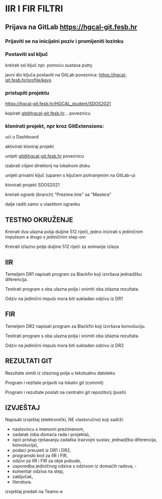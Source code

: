 # IIR I FIR FILTRI

## Prijava na GitLab https://hgcal-git.fesb.hr

### Prijaviti se na inicijalni poziv i promijeniti lozinku

### Postaviti ssl ključ

kreirati ssl ključ npr. pomoću sustava putty

javni dio ključa postaviti na GitLab poveznica:
https://hgcal-git.fesb.hr/profile/keys

### pristupiti projektu

https://hgcal-git.fesb.hr/HGCAL_student/SDOS2021

kopirati git@hgcal-git.fesb.hr... poveznicu

### klonirati projekt, npr kroz GitExtensions:

ući u Dashboard

aktivirati kloniraj projekt

unijeti git@hgcal-git.fesb.hr poveznicu

izabrati ciljani direktorij na lokalnom disku

unijeti privatni ključ (uparen s ključem pohranjenim na GitLab-u)

klonirati projekt SDOS2021

kreirati ogrank (branch) "Prezime.Ime" sa "Mastera"

dalje raditi samo u vlastitom ogranku

## TESTNO OKRUŽENJE

Kreirati dva ulazna polja duljine 512 riječi, jedno inicirati s jediničnim impulsom a drugo s jediničnim step-om

Kreirati izlazno polje duljine 512 riječi za snimanje izlaza

## IIR

Temeljem DR1 napisati program za Blackfin koji izvršava jednadžbu diferencija.

Testirati program s oba ulazna polja i snimiti oba izlazna rezultata.

Odziv na jedinični impuls mora biti sukladan odzivu iz DR1

## FIR

Temeljem DR2 napisati program za Blackfin koji izvršava konvoluciju.

Testirati program s oba ulazna polja i snimiti oba izlazna rezultata.

Odziv na jedinični impuls mora biti sukladan odzivu iz DR2

## REZULTATI GIT

Rezultate simiti iz izlaznog polja u tekstualnu datoteku

Program i rezltate prijaviti na lokalni git (commit)

Program i rezultate poslati na centralni git repozitorij (push)

## IZVJEŠTAJ

Napisati izvještaj (elektronički, NE vlastoručno) koji sadrži:

- naslovnicu s imenomi prezimenom,
- zadatak (oba domaća rada i projekta),
- opći pristup rješavanju zadatka (razvojni sustav, jednadžba diferencija, konvolucija),
- podaci preuzeti iz DR1 i DR2,
- programski kod za IIR i FIR,
- odzivi za IIR i FIR za obje pobude,
- usporedba jediničnog odziva s odzivom iz domaćih radova, -
- komentar odziva na step,
- zaključak,
- literatura.

izvještaj predati na Teams-e
